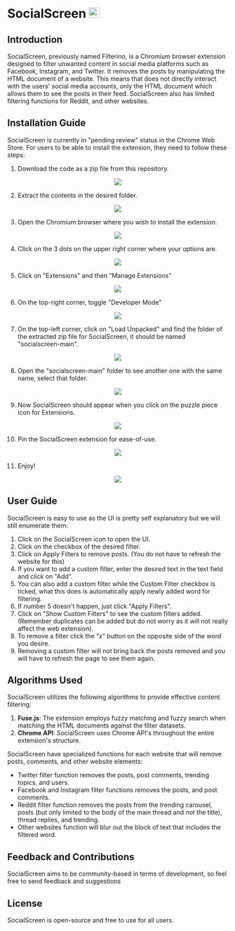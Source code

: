 # SocialScreen <img src="src/icons/48.png" alt="socialscreen logo" height="24" width="24">


## Introduction
SocialScreen, previously named Filterino, is a Chromium browser extension designed to filter unwanted content in social media platforms such as Facebook, Instagram, and Twitter. It removes the posts by manipulating the HTML document of a website. This means that does not directly interact with the users' social media accounts, only the HTML document which allows them to see the posts in their feed. SocialScreen also has limited filtering functions for Reddit, and other websites.


## Installation Guide
SocialScreen is currently in "pending review" status in the Chrome Web Store. 
For users to be able to install the extension, they need to follow these steps:

1. Download the code as a zip file from this repository. 

<p align = "center"> <img src="src/installation guide/1.jpg"> </p>

2. Extract the contents in the desired folder.

<p align = "center"> <img src="src/installation guide/2.jpg"> </p>

3. Open the Chromium browser where you wish to install the extension.

<p align = "center"> <img src="src/installation guide/3.jpg"> </p>

4. Click on the 3 dots on the upper right corner where your options are.

<p align = "center"> <img src="src/installation guide/4.jpg"> </p>

5. Click on "Extensions" and then "Manage Extensions"

<p align = "center"> <img src="src/installation guide/5.jpg"> </p>

6. On the top-right corner, toggle "Developer Mode"

<p align = "center"> <img src="src/installation guide/6.jpg"> </p>

7. On the top-left corner, click on "Load Unpacked" and find the folder of the extracted zip file for SocialScreen, it should be named "socialscreen-main".

<p align = "center"> <img src="src/installation guide/7.jpg"> </p>

8. Open the "socialscreen-main" folder to see another one with the same name, select that folder.

<p align = "center"> <img src="src/installation guide/8.jpg"> </p>

9. Now SocialScreen should appear when you click on the puzzle piece icon for Extensions.

<p align = "center"> <img src="src/installation guide/9.jpg"> </p>

10. Pin the SocialScreen extension for ease-of-use.

<p align = "center"> <img src="src/installation guide/10.jpg"> </p>

11. Enjoy!

<p align = "center"> <img src="src/installation guide/11.jpg"> </p>


## User Guide
SocialScreen is easy to use as the UI is pretty self explanatory but we will still enumerate them: 
1. Click on the SocialScreen icon to open the UI.
2. Click on the checkbox of the desired filter.
3. Click on Apply Filters to remove posts. (You do not have to refresh the website for this)
4. If you want to add a custom filter, enter the desired text in the text field and click on "Add".
5. You can also add a custom filter while the Custom Filter checkbox is ticked, what this does is automatically apply newly added word for filtering.
6. If number 5 doesn't happen, just click "Apply Filters".
7. Click on "Show Custom Filters" to see the custom filters added. (Remember duplicates can be added but do not worry as it will not really affect the web extension).
8. To remove a filter click the "x" button on the opposite side of the word you desire.
9. Removing a custom filter will not bring back the posts removed and you will have to refresh the page to see them again. 


## Algorithms Used
SocialScreen utilizes the following algorithms to provide effective content filtering:

1. **Fuse.js**: The extension employs fuzzy matching and fuzzy search when matching the HTML documents against the filter datasets.
2. **Chrome API**: SocialScreen uses Chrome API's throughout the entire extension's structure.

SocialScreen have specialized functions for each website that will remove posts, comments, and other website elements:
* Twitter filter function removes the posts, post comments, trending topics, and users. 
* Facebook and Instagram filter functions removes the posts, and post comments.
* Reddit filter function removes the posts from the trending carousel, posts (but only limited to the body of the main thread and not the title), thread replies, and trending.
* Other websites function will blur out the block of text that includes the filtered word.


## Feedback and Contributions
SocialScreen aims to be community-based in terms of development, so feel free to send feedback and suggestions 


## License
SocialScreen is open-source and free to use for all users.
